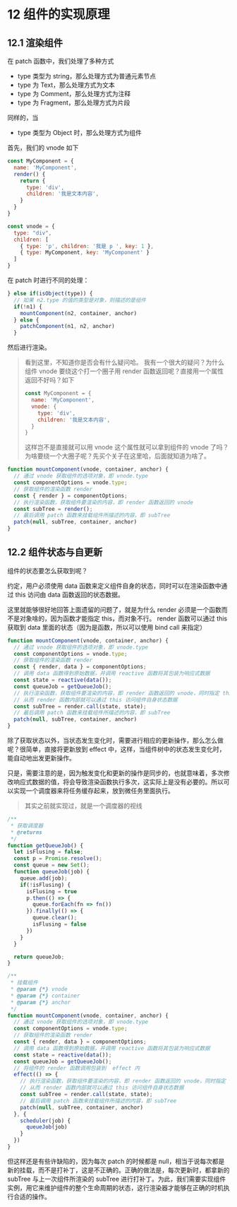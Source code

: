 # 12 组件的实现原理

## 12.1 渲染组件

在 patch 函数中，我们处理了多种方式
- type 类型为 string，那么处理方式为普通元素节点
- type 为 Text，那么处理方式为文本
- type 为 Comment，那么处理方式为注释
- type 为 Fragment，那么处理方式为片段

同样的，当

- type 类型为 Object 时，那么处理方式为组件

首先，我们的 vnode 如下

```js
const MyComponent = {
  name: 'MyComponent',
  render() {
    return {
      type: 'div',
      children: '我是文本内容',
    }
  }
}

const vnode = {
  type: "div",
  children: [
    { type: 'p', children: '我是 p ', key: 1 },
    { type: MyComponent, key: 'MyComponent' }
  ]
}
```

在 patch 时进行不同的处理：

```js
} else if(isObject(type)) {
  // 如果 n2.type 的值的类型是对象，则描述的是组件
  if(!n1) {
    mountComponent(n2, container, anchor)
  } else {
    patchComponent(n1, n2, anchor)
  }
```

然后进行渲染。

> 看到这里，不知道你是否会有什么疑问哈。
> 我有一个很大的疑问？为什么组件 vnode 要绕这个打一个圈子用 render 函数返回呢？直接用一个属性返回不好吗？如下
>
> ```js
> const MyComponent = {
>   name: 'MyComponent',
>   vnode: {
>     type: 'div',
>     children: '我是文本内容',
>   }
> }
> ```
>
> 这样岂不是直接就可以用 vnode 这个属性就可以拿到组件的 vnode 了吗？为啥要绕一个大圈子呢？先买个关子在这里哈，后面就知道为啥了。

```js
function mountComponent(vnode, container, anchor) {
  // 通过 vnode 获取组件的选项对象，即 vnode.type
  const componentOptions = vnode.type;
  // 获取组件的渲染函数 render
  const { render } = componentOptions;
  // 执行渲染函数，获取组件要渲染的内容，即 render 函数返回的 vnode
  const subTree = render();
  // 最后调用 patch 函数来挂载组件所描述的内容，即 subTree
  patch(null, subTree, container, anchor)
}
```

## 12.2 组件状态与自更新
组件的状态要怎么获取到呢？

约定，用户必须使用 data 函数来定义组件自身的状态，同时可以在渲染函数中通过 this 访问由 data 函数返回的状态数据。

这里就能够很好地回答上面遗留的问题了，就是为什么 render 必须是一个函数而不是对象啥的，因为函数才能指定 this，而对象不行。 render 函数可以通过 this 获取到 data 里面的状态（因为是函数，所以可以使用 bind call 来指定）

```js
function mountComponent(vnode, container, anchor) {
  // 通过 vnode 获取组件的选项对象，即 vnode.type
  const componentOptions = vnode.type;
  // 获取组件的渲染函数 render
  const { render, data } = componentOptions;
  // 调用 data 函数得到原始数据，并调用 reactive 函数将其包装为响应式数据
  const state = reactive(data());
  const queueJob = getQueueJob();
  // 执行渲染函数，获取组件要渲染的内容，即 render 函数返回的 vnode，同时指定 this
  // 从而 render 函数内部就可以通过 this 访问组件自身状态数据
  const subTree = render.call(state, state);
  // 最后调用 patch 函数来挂载组件所描述的内容，即 subTree
  patch(null, subTree, container, anchor)
}
```

除了获取状态以外，当状态发生变化时，需要进行相应的更新操作，那么怎么做呢？很简单，直接将更新放到 effect 中，这样，当组件树中的状态发生变化时，能自动地出发更新操作。

只是，需要注意的是，因为触发变化和更新的操作是同步的，也就意味着，多次修改响应式数据的值，将会导致渲染函数执行多次，这实际上是没有必要的。所以可以实现一个调度器来将任务缓存起来，放到微任务里面执行。
> 其实之前就实现过，就是一个调度器的视线

```js
/**
 * 获取调度器
 * @returns 
 */
function getQueueJob() {
  let isFlusing = false;
  const p = Promise.resolve();
  const queue = new Set();
  function queueJob(job) {
    queue.add(job);
    if(!isFlusing) {
      isFlusing = true
      p.then(() => {
        queue.forEach(fn => fn())
      }).finally(() => {
        queue.clear();
        isFlusing = false
      })
    }
  }

  return queueJob;
}

/**
 * 挂载组件
 * @param {*} vnode 
 * @param {*} container 
 * @param {*} anchor 
 */
function mountComponent(vnode, container, anchor) {
  // 通过 vnode 获取组件的选项对象，即 vnode.type
  const componentOptions = vnode.type;
  // 获取组件的渲染函数 render
  const { render, data } = componentOptions;
  // 调用 data 函数得到原始数据，并调用 reactive 函数将其包装为响应式数据
  const state = reactive(data());
  const queueJob = getQueueJob();
  // 将组件的 render 函数调用包装到  effect 内
  effect(() => {
    // 执行渲染函数，获取组件要渲染的内容，即 render 函数返回的 vnode，同时指定 this
    // 从而 render 函数内部就可以通过 this 访问组件自身状态数据
    const subTree = render.call(state, state);
    // 最后调用 patch 函数来挂载组件所描述的内容，即 subTree
    patch(null, subTree, container, anchor)
  }, {
    scheduler(job) {
      queueJob(job)
    }
  })
}
```
但这样还是有些许缺陷的，因为每次 patch 的时候都是 null，相当于说每次都是新的挂载，而不是打补丁，这是不正确的。正确的做法是，每次更新时，都拿新的 subTree 与上一次组件所渲染的 subTree 进行打补丁。为此，我们需要实现组件实例，用它来维护组件的整个生命周期的状态，这行渲染器才能够在正确的时机执行合适的操作。